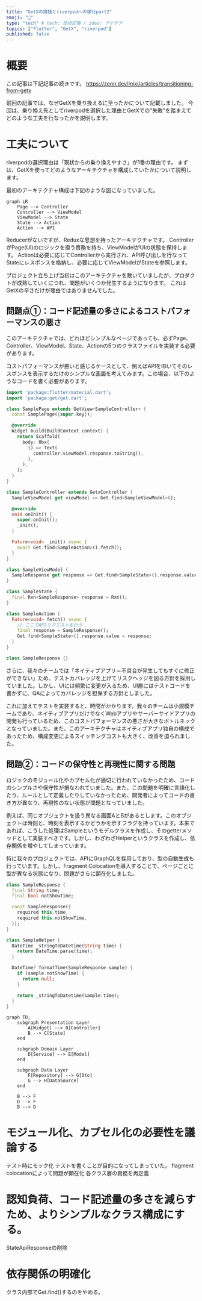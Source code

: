 ```yaml
---
title: "GetXの課題とriverpodへの移行part2"
emoji: "🚀"
type: "tech" # tech: 技術記事 / idea: アイデア
topics: ["Flutter", "GetX", "riverpod"]
published: false
---
```


# 概要
この記事は下記記事の続きです。
https://zenn.dev/mixi/articles/transitioning-from-getx

前回の記事では、なぜGetXを乗り換えるに至ったかについて記載しました。
今回は、乗り換え先としてriverpodを選択した理由とGetXでの"失敗"を踏まえてどのような工夫を行なったかを説明します。

# 工夫について
riverpodの選択理由は「現状からの乗り換えやすさ」が1番の理由です。
まずは、GetXを使ってどのようなアーキテクチャを構成していたかについて説明します。

最初のアーキテクチャ構成は下記のような図になっていました。
```mermaid
graph LR
    Page --> Controller
    Controller --> ViewModel
    ViewModel --> State
    State --> Action
    Action --> API
```

Reducerがないですが、Reduxな思想を持ったアーキテクチャです。
ControllerがPage(UI)のロジックを担う責務を持ち、ViewModelがUIの状態を保持します。
Actionは必要に応じてControllerから実行され、API呼び出しを行なってStateにレスポンスを格納し、必要に応じてViewModelがStateを参照します。

プロジェクト立ち上げ当初はこのアーキテクチャを敷いていましたが、プロダクトが成熟していくにつれ、問題がいくつか発生するようになります。
これはGetXの辛さだけが理由ではありませんでした。

## 問題点①：コード記述量の多さによるコストパフォーマンスの悪さ
このアーキテクチャでは、どれほどシンプルなページであっても、必ずPage、Controller、ViewModel、State、Actionの5つのクラスファイルを実装する必要があります。

コストパフォーマンスが悪いと感じるケースとして、例えばAPIを叩いてそのレスポンスを表示するだけのシンプルな画面を考えてみます。この場合、以下のようなコードを書く必要があります。

```dart
import 'package:flutter/material.dart';
import 'package:get/get.dart';

class SamplePage extends GetView<SampleController> {
  const SamplePage({super.key});

  @override
  Widget build(BuildContext context) {
    return Scaffold(
      body: Obx(
        () => Text(
          controller.viewModel.response.toString(),
        ),
      ),
    );
  }
}

class SampleController extends GetxController {
  SampleViewModel get viewModel => Get.find<SampleViewModel>();

  @override
  void onInit() {
    super.onInit();
    _init();
  }

  Future<void> _init() async {
    await Get.find<SampleAction>().fetch();
  }
}

class SampleViewModel {
  SampleResponse get response => Get.find<SampleState>().response.value;
}

class SampleState {
  final Rxn<SampleResponse> response = Rxn();
}

class SampleAction {
  Future<void> fetch() async {
    // ここでAPIリクエストを行う
    final response = SampleResponse();
    Get.find<SampleState>().response.value = response;
  }
}

class SampleResponse {}
```

さらに、我々のチームでは「ネイティブアプリ＝不具合が発生してもすぐに修正ができない」ため、テストカバレッジを上げてリスクヘッジを図る方針を採用していました。しかし、UIには頻繁に変更が入るため、UI層にはテストコードを書かずに、QAによってカバレッジを担保する方針としました。

これに加えてテストを実装すると、時間がかかります。我々のチームは小規模チームであり、ネイティブアプリだけでなくWebアプリやサーバーサイドアプリの開発も行っているため、このコストパフォーマンスの悪さが大きなボトルネックとなっていました。また、このアーキテクチャはネイティブアプリ独自の構成であったため、構成変更によるスイッチングコストも大きく、改善を迫られました。

## 問題②：コードの保守性と再現性に関する問題
ロジックのモジュール化やカプセル化が適切に行われていなかったため、コードのシンプルさや保守性が損なわれていました。また、この問題を明確に言語化したり、ルールとして定義したりしていなかったため、開発者によってコードの書き方が異なり、再現性のない状態が問題となっていました。

例えば、同じオブジェクトを扱う異なる画面AとBがあるとします。このオブジェクトは時刻と、時刻を表示するかどうかを示すフラグを持っています。本来であれば、こうした処理はSampleというモデルクラスを作成し、そのgetterメソッドとして実装すべきです。しかし、わざわざHelperというクラスを作成し、依存関係を増やしてしまっています。

特に我々のプロジェクトでは、APIにGraphQLを採用しており、型の自動生成も行っています。しかし、Fragment Colocationを導入することで、ページごとに型が異なる状態になり、問題がさらに顕在化しました。

```dart
class SampleResponse {
  final String time;
  final bool notShowTime;

  const SampleResponse({
    required this.time,
    required this.notShowTime,
  });
}

class SampleHelper {
  DateTime _stringToDatetime(String time) {
    return DateTime.parse(time);
  }

  DateTime? formatTime(SampleResponse sample) {
    if (sample.notShowTime) {
      return null;
    }

    return _stringToDatetime(sample.time);
  }
}
```


```mermaid
graph TD;
    subgraph Presentation Layer
        A[Widget] --> B[Controller]
        B --> C[State]
    end

    subgraph Domain Layer
        D[Service] --> E[Model]
    end

    subgraph Data Layer
        F[Repository] --> G[Dto]
        G --> H[DataSource]
    end

    B --> F
    D --> F
    B --> D
```

# モジュール化、カプセル化の必要性を議論する

テスト時にモック化
テストを書くことが目的になってしまっていた。
flagment colocationによって問題が顕在化
各クラス層の責務を再定義

# 認知負荷、コード記述量の多さを減らすため、よりシンプルなクラス構成にする。
StateApiResponseの削除

# 依存関係の明確化
クラス内部でGet.find()するのをやめる。
